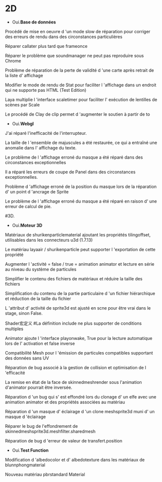 # 2D

- Oui.**Base de données**

Procédé de mise en oeuvre d 'un mode slow de réparation pour corriger des erreurs de rendu dans des circonstances particulières

Réparer callater plus tard que frameonce

Réparer le problème que soundmanager ne peut pas reproduire sous Chrome

Problème de réparation de la perte de validité d 'une carte après retrait de la liste d' affichage

Modifier le mode de rendu de Stat pour faciliter l 'affichage dans un endroit qui ne supporte pas HTML (Test Edition)

Laya multiplie l 'interface scaletimer pour faciliter l' exécution de lentilles de scènes par Scale

Le procédé de Clay de clip permet d 'augmenter le soutien à partir de to


- Oui.**Webgl**

J'ai réparé l'inefficacité de l'interrupteur.

La taille de l 'ensemble de majuscules a été restaurée, ce qui a entraîné une anomalie dans l' affichage du texte.

Le problème de l 'affichage erroné du masque a été réparé dans des circonstances exceptionnelles

Il a réparé les erreurs de coupe de Panel dans des circonstances exceptionnelles.

Problème d 'affichage erroné de la position du masque lors de la réparation d' un point d 'ancrage de Sprite

Le problème de l 'affichage erroné du masque a été réparé en raison d' une erreur de calcul de pie.

#3D.

- Oui.**Moteur 3D**

Matériaux de shurikenparticlematerial ajoutant les propriétés tilingoffset, utilisables dans les connecteurs u3d (1.7.13)

Le matériau layaair / shurikenparticle peut supporter l 'exportation de cette propriété

Augmenter l 'activité = false / true = animation animator et lecture en série au niveau du système de particules

Simplifier le contenu des fichiers de matériaux et réduire la taille des fichiers

Simplification du contenu de la partie particulaire d 'un fichier hiérarchique et réduction de la taille du fichier

L 'attribut d' activité de sprite3d est ajusté en scne pour être vrai dans le stage, sinon False.



  Shader宏定义 #La définition include ne plus supporter de conditions multiples

Animator ajoute l 'interface playonwake, True pour la lecture automatique lors de l' activation et false inverse

Compatibilité Mesh pour l 'émission de particules compatibles supportant des données sans UV

Réparation de bug associé à la gestion de collision et optimisation de l 'efficacité

La remise en état de la face de skinnedmeshrender sous l'animation d'animator pourrait être inversée.

Réparation d 'un bug qui s' est effondré lors du clonage d' un elfe avec une animation animator et des propriétés associées au matériau

Réparation d 'un masque d' éclairage d 'un clone meshsprite3d muni d' un masque d 'éclairage

Réparer le bug de l'effondrement de skinnedmeshsprite3d.meshfilter.sharedmesh

Réparation de bug d 'erreur de valeur de transfert.position

- Oui.**Test Function**

Modification d 'albedocolor et d' albedotexture dans les matériaux de blunnphongmaterial

Nouveau matériau pbrstandard Material